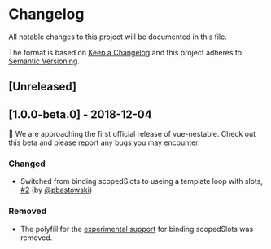 # Changelog
All notable changes to this project will be documented in this file.

The format is based on [Keep a Changelog](http://keepachangelog.com/en/1.0.0/)
and this project adheres to [Semantic Versioning](http://semver.org/spec/v2.0.0.html).


## [Unreleased]


## [1.0.0-beta.0] - 2018-12-04

:tada: We are approaching the first official release of vue-nestable. Check out this beta and please report any bugs you may encounter.

### Changed
 - Switched from binding scopedSlots to useing a template loop with slots, [#2](https://github.com/rhwilr/vue-nestable/pull/2) (by [@pbastowski](https://github.com/pbastowski))

### Removed
 - The polyfill for the [experimental support](https://github.com/vuejs/vue/pull/7765) for binding scopedSlots was removed.
